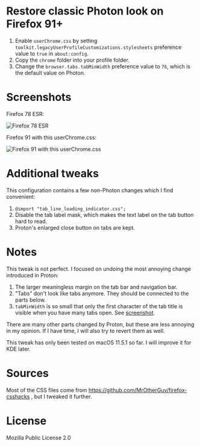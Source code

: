 # Restore classic Photon look on Firefox 91+

1. Enable `userChrome.css` by setting `toolkit.legacyUserProfileCustomizations.stylesheets` preference value to `true` in `about:config`.
1. Copy the `chrome` folder into your profile folder.
2. Change the `browser.tabs.tabMinWidth` preference value to `76`, which is the default value on Photon.

# Screenshots

Firefox 78 ESR:

![Firefox 78 ESR](https://raw.githubusercontent.com/pellaeon/firefox-91plus-photon-userchrome/master/screenshots/Firefox%2078%20ESR.png)

Firefox 91 with this userChrome.css:

![Firefox 91 with this userChrome.css](https://raw.githubusercontent.com/pellaeon/firefox-91plus-photon-userchrome/master/screenshots/Firefox%2091-after.png)

# Additional tweaks

This configuration contains a few non-Photon changes which I find convenient:

1. `@import "tab_line_loading_indicator.css";`
2. Disable the tab label mask, which makes the text label on the tab button hard to read.
3. Proton's enlarged close button on tabs are kept.

# Notes

This tweak is not perfect. I focused on undoing the most annoying change introduced in Proton:

1. The larger meaningless margin on the tab bar and navigation bar.
2. "Tabs" don't look like tabs anymore. They should be connected to the parts below.
3. `tabMinWidth` is so small that only the first character of the tab title is visible when you have many tabs open. See [screenshot](https://github.com/pellaeon/firefox-91plus-photon-userchrome/blob/master/screenshots/Firefox%2091-minwidth50.png).

There are many other parts changed by Proton, but these are less annoying in my opinion. If I have time, I will also try to revert them as well.

This tweak has only been tested on macOS 11.5.1 so far. I will improve it for KDE later.

# Sources

Most of the CSS files come from https://github.com/MrOtherGuy/firefox-csshacks , but I tweaked it further.

# License

Mozilla Public License 2.0
